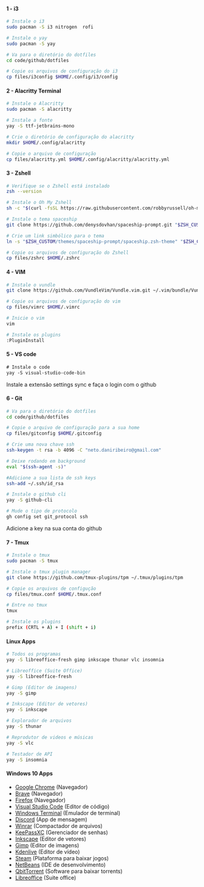 #### 1 - i3

```sh
# Instale o i3
sudo pacman -S i3 nitrogen  rofi

# Instale o yay
sudo pacman -S yay

# Va para o diretório do dotfiles
cd code/github/dotfiles

# Copie os arquivos de configuração do i3
cp files/i3config $HOME/.config/i3/config
```

#### 2 - Alacritty Terminal

```sh
# Instale o Alacritty
sudo pacman -S alacritty

# Instale a fonte
yay -S ttf-jetbrains-mono

# Crie o diretório de configuração do alacritty
mkdir $HOME/.config/alacritty

# Copie o arquivo de configuração
cp files/alacritty.yml $HOME/.config/alacritty/alacritty.yml
```

#### 3 - Zshell

```sh
# Verifique se o Zshell está instalado
zsh --version

# Instale o Oh My Zshell
sh -c "$(curl -fsSL https://raw.githubusercontent.com/robbyrussell/oh-my-zsh/master/tools/install.sh)"

# Instale o tema spaceship
git clone https://github.com/denysdovhan/spaceship-prompt.git "$ZSH_CUSTOM/themes/spaceship-prompt"

# Crie um link simbólico para o tema
ln -s "$ZSH_CUSTOM/themes/spaceship-prompt/spaceship.zsh-theme" "$ZSH_CUSTOM/themes/spaceship.zsh-theme"

# Copie os arquivos de configuração do Zshell
cp files/zshrc $HOME/.zshrc
```

#### 4 - VIM

```sh
# Instale o vundle
git clone https://github.com/VundleVim/Vundle.vim.git ~/.vim/bundle/Vundle.vim

# Copie os arquivos de configuração do vim
cp files/vimrc $HOME/.vimrc

# Inicie o vim
vim

# Instale os plugins
:PluginInstall
```

#### 5 - VS code

```shtm
# Instale o code
yay -S visual-studio-code-bin
```

Instale a extensão settings sync e faça o login com o github

#### 6 - Git

```sh
# Va para o diretório do dotfiles
cd code/github/dotfiles

# Copie o arquivo de configuração para a sua home
cp files/gitconfig $HOME/.gitconfig

# Crie uma nova chave ssh
ssh-keygen -t rsa -b 4096 -C "neto.daniribeiro@gmail.com"

# Deixe rodando em background
eval "$(ssh-agent -s)"

#Adicione a sua lista de ssh keys
ssh-add ~/.ssh/id_rsa

# Instale o github cli
yay -S github-cli

# Mude o tipo de protocolo
gh config set git_protocol ssh
```

Adicione a key na sua conta do github

#### 7 - Tmux

```sh
# Instale o tmux
sudo pacman -S tmux

# Instale o tmux plugin manager
git clone https://github.com/tmux-plugins/tpm ~/.tmux/plugins/tpm

# Copie os arquivos de configução
cp files/tmux.conf $HOME/.tmux.conf

# Entre no tmux
tmux

# Instale os plugins
prefix (CRTL + A) + I (shift + i)
```

#### Linux Apps

```sh
# Todos os programas
yay -S libreoffice-fresh gimp inkscape thunar vlc insomnia

# Libreoffice (Suite Office)
yay -S libreoffice-fresh

# Gimp (Editor de imagens)
yay -S gimp

# Inkscape (Editor de vetores)
yay -S inkscape

# Explorador de arquivos
yay -S thunar

# Reprodutor de videos e músicas
yay -S vlc

# Testador de API
yay -S insomnia
```

#### Windows 10 Apps

- [Google Chrome](https://www.google.com/intl/pt-BR/chrome/) (Navegador)
- [Brave](https://brave.com/download/) (Navegador)
- [Firefox](https://www.mozilla.org/pt-BR/firefox/new/) (Navegador)
- [Visual Studio Code](https://code.visualstudio.com/) (Editor de código)
- [Windows Terminal](https://github.com/microsoft/terminal) (Emulador de terminal)
- [Discord](https://discord.com/) (App de mensagem)
- [Winrar](https://www.win-rar.com/start.html?&L=0) (Compactador de arquivos)
- [KeePassXC](https://keepassxc.org/download/#windows) (Gerenciador de senhas)
- [Inkscape](https://inkscape.org/release/inkscape-1.0.1/) (Editor de vetores)
- [Gimp](https://www.gimp.org/downloads/) (Editor de imagens)
- [Kdenlive](https://kdenlive.org/en/download/) (Editor de vídeo)
- [Steam](https://store.steampowered.com/about/) (Plataforma para baixar jogos)
- [NetBeans](https://www.oracle.com/technetwork/pt/java/javase/downloads/jdk-netbeans-jsp-3413153-ptb.html) (IDE de desenvolvimento)
- [QbitTorrent](https://www.qbittorrent.org/download.php) (Software para baixar torrents)
- [Libreoffice](https://www.libreoffice.org/download/download/) (Suite office)
